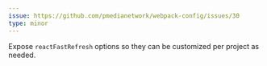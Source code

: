 ```yaml
---
issue: https://github.com/pmedianetwork/webpack-config/issues/30
type: minor
---
```


Expose `reactFastRefresh` options so they can be customized per project as needed.
